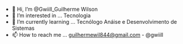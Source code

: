 - 👋 Hi, I’m @Gwiill_Guilherme Wilson
- 👀 I’m interested in ... Tecnologia 
- 🌱 I’m currently learning ... Tecnólogo Anáise e Desenvolvimento de Sistemas
- 📫 How to reach me ... guilhermewil844@gmail.com - @gwiill

<!---
Gwiill/Gwiill is a ✨ special ✨ repository because its `README.md` (this file) appears on your GitHub profile.
You can click the Preview link to take a look at your changes.
--->
